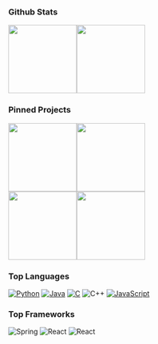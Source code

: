 

### Github Stats

<img height="137px" src="https://github-readme-stats.vercel.app/api?username=ghazalb76&hide_title=true&hide_border=true&show_icons=true&include_all_commits=true&count_private=true&line_height=21&theme=tokyonight" /><!-- wi*quL3fcV --><img height="137px" src="https://github-readme-stats.vercel.app/api/top-langs/?username=ghazalb76&hide=html&hide_border=true&layout=compact&langs_count=7&exclude_repo=comp426,Redventures-Movie-Quotes&theme=tokyonight" /></a>

### Pinned Projects

<img align="center" width="137px" src="https://github-readme-stats.vercel.app/api/pin/?username=ghazalb76&theme=tokyonight&repo=Pacman" /><img width="137px" align="center" src="https://github-readme-stats.vercel.app/api/pin/?username=ghazalb76&theme=tokyonight&repo=Long-Polling" /><br />
<img align="center" width="137px" src="https://github-readme-stats.vercel.app/api/pin/?username=ghazalb76&theme=tokyonight&repo=StreamProcessing" /><img width="137px" align="center" src="https://github-readme-stats.vercel.app/api/pin/?username=ghazalb76&theme=tokyonight&repo=Taxi-Agency" /><br />

### Top Languages

[![Python](https://img.shields.io/badge/-Python-000?&logo=python)](https://github.com/adamalston?tab=repositories&q=&type=&language=python)
[![Java](https://img.shields.io/badge/-Java-000?&logo=Java&logoColor=007396)](https://github.com/adamalston?tab=repositories&q=&type=&language=java&logocolor=white)
[![C](https://img.shields.io/badge/-C-000?&logo=C)](https://github.com/adamalston?tab=repositories&q=&type=&language=c)
![C++](https://img.shields.io/badge/-C++-000?&logo=c%2b%2b&logoColor=00599C)
[![JavaScript](https://img.shields.io/badge/-JavaScript-000?&logo=JavaScript&logoColor=ddc508)](https://github.com/adamalston?tab=repositories&q=&type=&language=javascript)

### Top Frameworks

![Spring](https://img.shields.io/badge/-Spring-000?&logo=Spring)
![React](https://img.shields.io/badge/-React-000?&logo=React)
![React](https://img.shields.io/badge/-Django-000?&logo=Django)




